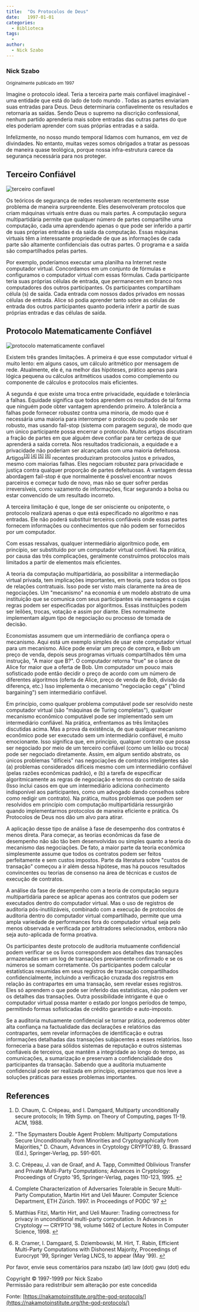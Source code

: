 ```yaml
---
title:  "Os Protocolos de Deus"
date:   1997-01-01
categories:
  - Biblioteca
tags:
  -
author:
  - Nick Szabo
---
```


### Nick Szabo 

<small>Originalmente publicado em 1997</small> 




Imagine o protocolo ideal. Teria a terceira parte mais confiável imaginável - uma entidade que está do lado de todo mundo . Todas as partes enviariam suas entradas para Deus. Deus determinaria confiavelmente os resultados e retornaria as saídas. Sendo Deus o supremo na discrição confessional, nenhum partido aprenderia mais sobre entradas das outras partes do que eles poderiam aprender com suas próprias entradas e a saída.

Infelizmente, no nosso mundo temporal lidamos com humanos, em vez de divindades. No entanto, muitas vezes somos obrigados a tratar as pessoas de maneira quase teológica, porque nossa infra-estrutura carece da segurança necessária para nos proteger.

## Terceiro Confiável

![terceiro confiavel](../stuff/mutually.gif)

Os teóricos de segurança de redes resolveram recentemente esse problema de maneira surpreendente. Eles desenvolveram protocolos que criam máquinas virtuais entre duas ou mais partes. A computação segura multipartidária permite que qualquer número de partes compartilhe uma computação, cada uma aprendendo apenas o que pode ser inferido a partir de suas próprias entradas e da saída da computação. Essas máquinas virtuais têm a interessante propriedade de que as informações de cada parte são altamente confidenciais das outras partes. O programa e a saída são compartilhados pelas partes.

Por exemplo, poderíamos executar uma planilha na Internet neste computador virtual. Concordamos em um conjunto de fórmulas e configuramos o computador virtual com essas fórmulas. Cada participante teria suas próprias células de entrada, que permanecem em branco nos computadores dos outros participantes. Os participantes compartilham célula (s) de saída. Cada entrada com nossos dados privados em nossas células de entrada. Alice só podia aprender tanto sobre as células de entrada dos outros participantes quanto poderia inferir a partir de suas próprias entradas e das células de saída.

## Protocolo Matematicamente Confiável

![protocolo matematicamente confiavel](../stuff/virtual.gif)

Existem três grandes limitações. A primeira é que esse computador virtual é muito lento: em alguns casos, um cálculo aritmético por mensagem de rede. Atualmente, ele é, na melhor das hipóteses, prático apenas para lógica pequena ou cálculos aritméticos usados como complemento ou componente de cálculos e protocolos mais eficientes.

A segunda é que existe uma troca entre privacidade, equidade e tolerância a falhas. Equidade significa que todos aprendem os resultados de tal forma que ninguém pode obter vantagem aprendendo primeiro. A tolerância a falhas pode fornecer robustez contra uma minoria, de modo que é necessária uma maioria para interromper o protocolo ou pode não ser robusto, mas usando fail-stop (sistema com paragem segura), de modo que um único participante possa encerrar o protocolo. Muitos artigos discutiram a fração de partes em que alguém deve confiar para ter certeza de que aprenderá a saída correta. Nos resultados tradicionais, a equidade e a privacidade não poderiam ser alcançadas com uma maioria defeituosa. Artigos<sup>[[3]](#fn3) [[4]](#fn4) [[5]](#fn5) [[6]](#fn6)</sup> recentes produziram protocolos justos e privados, mesmo com maiorias falhas. Eles negociam robustez para privacidade e justiça contra qualquer proporção de partes defeituosas. A vantagem dessa abordagem fail-stop é que normalmente é possível encontrar novos parceiros e começar tudo de novo, mas não se quer sofrer perdas irreversíveis, como vazamento de informações, ficar segurando a bolsa ou estar convencido de um resultado incorreto.

A terceira limitação é que, longe de ser onisciente ou onipotente, o protocolo realizará apenas o que está especificado no algoritmo e nas entradas. Ele não poderá substituir terceiros confiáveis onde essas partes fornecem informações ou conhecimentos que não podem ser fornecidos por um computador.

Com essas ressalvas, qualquer intermediário algorítmico pode, em princípio, ser substituído por um computador virtual confiável. Na prática, por causa das três complicações, geralmente construímos protocolos mais limitados a partir de elementos mais eficientes.

A teoria da computação multipartidária, ao possibilitar a intermediação virtual privada, tem implicações importantes, em teoria, para todos os tipos de relações contratuais. Isso pode ser visto mais claramente na área de negociações. Um "mecanismo" na economia é um modelo abstrato de uma instituição que se comunica com seus participantes via mensagens e cujas regras podem ser especificadas por algoritmos. Essas instituições podem ser leilões, trocas, votação e assim por diante. Eles normalmente implementam algum tipo de negociação ou processo de tomada de decisão.

Economistas assumem que um intermediário de confiança opera o mecanismo. Aqui está um exemplo simples de usar este computador virtual para um mecanismo. Alice pode enviar um preço de compra, e Bob um preço de venda, depois seus programas virtuais compartilhados têm uma instrução, "A maior que B?". O computador retorna "true" se o lance de Alice for maior que a oferta de Bob. Um computador um pouco mais sofisticado pode então decidir o preço de acordo com um número de diferentes algoritmos (oferta de Alice, preço de venda de Bob, divisão da diferença, etc.) Isso implementa o mecanismo "negociação cega" ("blind bargaining") sem intermediário confiável.

Em princípio, como qualquer problema computável pode ser resolvido neste computador virtual (são "máquinas de Turing completas"), qualquer mecanismo econômico computável pode ser implementado sem um intermediário confiável. Na prática, enfrentamos as três limitações discutidas acima. Mas a prova da existência, de que qualquer mecanismo econômico pode ser executado sem um intermediário confiável, é muito emocionante. Isso significa que, em princípio, qualquer contrato que possa ser negociado por meio de um terceiro confiável (como um leilão ou troca) pode ser negociado diretamente. Assim, em algum sentido abstrato, os únicos problemas "difíceis" nas negociações de contratos inteligentes são (a) problemas considerados difíceis mesmo com um intermediário confiável (pelas razões econômicas padrão), e (b) a tarefa de especificar algoritmicamente as regras de negociação e termos do contrato de saída (Isso inclui casos em que um intermediário adiciona conhecimento indisponível aos participantes, como um advogado dando conselhos sobre como redigir um contrato). Na prática, muitos problemas que podem ser resolvidos em princípio com computação multipartidária ressurgirão quando implementarmos protocolos de maneira eficiente e prática. Os Protocolos de Deus nos dão um alvo para atirar.

A aplicação desse tipo de análise à fase de desempenho dos contratos é menos direta. Para começar, as teorias econômicas da fase de desempenho não são tão bem desenvolvidas ou simples quanto a teoria do mecanismo das negociações. De fato, a maior parte da teoria econômica simplesmente assume que todos os contratos podem ser feitos perfeitamente e sem custos impostos. Parte da literatura sobre "custos de transação" começou a ir além dessa hipótese, mas há poucos resultados convincentes ou teorias de consenso na área de técnicas e custos de execução de contratos.

A análise da fase de desempenho com a teoria de computação segura multipartidária parece se aplicar apenas aos contratos que podem ser executados dentro do computador virtual. Mas o uso de registros de auditoria pós-inutilizáveis, combinado com a execução de protocolos de auditoria dentro do computador virtual compartilhado, permite que uma ampla variedade de performances fora do computador virtual seja pelo menos observada e verificada por arbitradores selecionados, embora não seja auto-aplicada de forma proativa.

Os participantes deste protocolo de auditoria mutuamente confidencial podem verificar se os livros correspondem aos detalhes das transações armazenadas em um log de transações previamente confirmado e se os números se somam corretamente. Os participantes podem calcular estatísticas resumidas em seus registros de transação compartilhados confidencialmente, incluindo a verificação cruzada dos registros em relação às contrapartes em uma transação, sem revelar esses registros. Eles só aprendem o que pode ser inferido das estatísticas, não podem ver os detalhes das transações. Outra possibilidade intrigante é que o computador virtual possa manter o estado por longos períodos de tempo, permitindo formas sofisticadas de crédito garantido e auto-imposto.

Se a auditoria mutuamente confidencial se tornar prática, poderemos obter alta confiança na factualidade das declarações e relatórios das contrapartes, sem revelar informações de identificação e outras informações detalhadas das transações subjacentes a esses relatórios. Isso forneceria a base para sólidos sistemas de reputação e outros sistemas confiáveis de terceiros, que mantêm a integridade ao longo do tempo, as comunicações, a sumarização e preservam a confidencialidade dos participantes da transação. Sabendo que a auditoria mutuamente confidencial pode ser realizada em princípio, esperamos que nos leve a soluções práticas para esses problemas importantes.

<div class="references">

## References

1.  D. Chaum, C. Crépeau, and I. Damgaard, Multiparty unconditionally secure protocols; In 19th Symp. on Theory of Computing, pages 11-19\. ACM, 1988.

2.  "The Spymasters Double Agent Problem: Multiparty Computations Secure Unconditionally from Minorities and Cryptographically from Majorities," D. Chaum, Advances in Cryptology CRYPTO'89, G. Brassard (Ed.), Springer-Verlag, pp. 591-601.

3.  C. Crépeau, J. van de Graaf, and A. Tapp, Committed Oblivious Transfer and Private Multi-Party Computations; Advances in Cryptology: Proceedings of Crypto '95, Springer-Verlag, pages 110-123, 1995. [↩](#ref3)

4.  Complete Characterization of Adversaries Tolerable in Secure Multi-Party Computation, Martin Hirt and Ueli Maurer. Computer Science Department, ETH Zürich. 1997\. in Proceedings of PODC '97 [↩](#ref4)

5.  Matthias Fitzi, Martin Hirt, and Ueli Maurer: Trading correctness for privacy in unconditional multi-party computation. In Advances in Cryptology — CRYPTO '98, volume 1462 of Lecture Notes in Computer Science, 1998. [↩](#ref5)

6.  R. Cramer, I. Damgaard, S. Dziembowski, M. Hirt, T. Rabin, Efficient Multi-Party Computations with Dishonest Majority, Proceedings of Eurocrypt '99, Springer Verlag LNCS, to appear (May '99). [↩](#ref6)

</div>



Por favor, envie seus comentários para nszabo (at) law (dot) gwu (dot) edu  

Copyright © 1997-1999 por Nick Szabo  
Permissão para redistribuir sem alteração por este concedida

  Fonte:
  [https://nakamotoinstitute.org/the-god-protocols/](https://nakamotoinstitute.org/the-god-protocols/)
